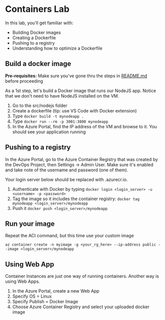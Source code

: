 # Containers Lab

In this lab, you'll get familiar with:
- Building Docker images
- Creating a Dockerfile
- Pushing to a registry 
- Understanding how to optimize a Dockerfile

## Build a docker image

**Pre-requisites:** Make sure you've gone thru the steps in [README.md](README.md) before proceeding

As a 1st step, let's build a Docker image that runs our NodeJS app. Notice that we don't need to have NodeJS installed on the VM.

1. Go to the src/nodejs folder
2. Create a dockerfile (tip: use VS Code with Docker extension)
3. Type `docker build -t mynodeapp .`
4. Type `docker run --rm -p 3001:3000 mynodeapp`
5. In the Azure Portal, find the IP address of the VM and browse to it. You should see your application running

## Pushing to a registry

In the Azure Portal, go to the Azure Container Registry that was created by the DevOps Project, then Settings -> Admin User. Make sure it's enabled and take note of the username and password (one of them).

Your login server below should be replaced with <something>.azurecr.io.

1. Authenticate with Docker by typing `docker login <login_server> -u <username> -p <password>`
2. Tag the image so it includes the container registry: `docker tag mynodeapp <login_server>/mynodeapp`
3. Push it `docker push <login_server>/mynodeapp`

## Run your image

Repeat the ACI command, but this time use your custom image

`az container create -n myimage -g <your_rg_here> --ip-address public --image <login_server>/mynodeapp`

## Using Web App

Container Instances are just one way of running containers. Another way is using Web Apps. 

1. In the Azure Portal, create a new Web App
2. Specify OS = Linux
3. Specify Publish = Docker Image
4. Choose Azure Container Registry and select your uploaded docker image
